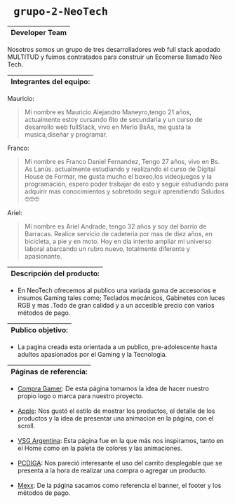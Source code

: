  # ```  grupo-2-NeoTech  ``` 

| Developer Team |
| ------ |
Nosotros somos un grupo de tres desarrolladores web full stack apodado MULTITUD y fuimos contratados para construir un Ecomerse llamado Neo Tech.  

| Integrantes del equipo: |
|------|

Mauricio:
 > Mi nombre es Mauricio Alejandro Maneyro,tengo 21 años, actualmente estoy cursando 6to de secundaria y un curso de desarrollo web fullStack, vivo en Merlo BsAs, me gusta la musica,diseñar y programar. 

Franco:
 > Mi nombre es Franco Daniel Fernandez, Tengo 27 años, vivo en Bs. As Lanús.
actualmente estudiando y realizando el curso de Digital House de Formar, me gusta mucho el boxeo,los videojuegos y la programación,
espero poder trabajar de esto y seguir estudiando para adquirir mas conocimientos y sobretodo seguir aprendiendo
Saludos 🤓🤓🤓 

Ariel:
 > Mi nombre es Ariel Andrade, tengo 32 años y soy del barrio de Barracas. Realice servicio de cadeteria por mas de diez años, en bicicleta, a pie y en moto. Hoy en dia intento ampliar mi universo laboral abarcando un rubro nuevo, totalmente diferente y apasionante.


|  Descripción del producto: |
| ------ |
 - En NeoTech ofrecemos al publico una variada gama de accesorios e insumos Gaming tales como; Teclados mecánicos, Gabinetes con luces RGB y mas .Todo de gran calidad y a un accesible precio con varios métodos de pago. 

| Publico objetivo: |
| ------ |
  - La pagina creada esta orientada a un publico,
pre-adolescente hasta adultos apasionados por el Gaming y la Tecnologia.

| Páginas de referencia: |
| -----------------------|

<ul>
    <li><a href="http://compragamer.com/" target="_blank">Compra Gamer</a>: De esta página tomamos la idea de hacer nuestro propio logo o marca para nuestro proyecto.</li>
    <br>
    <li><a href="http://www.apple.com/la/ipod-touch/" target="_blank">Apple</a>: Nos gustó el estilo de mostrar los productos, el detalle de los productos y la idea de presentar una animacion en la página, con el scroll.</li>
    <br>
    <li><a href="http://ar.vsglatam.com/" target="_blank">VSG Argentina</a>: Esta página fue en la que más nos inspiramos, tanto en el Home como en la paleta de colores y las animaciones.</li>
    <br>
    <li><a href="http://www.pcdiga.com/" target="_blank">PCDIGA</a>: Nos pareció interesante el uso del carrito desplegable que se presenta a la hora de realizar una compra o agregar un producto.</li>
    <br>
    <li><a href="https://www.mexx.com.ar/" target="_blank">Mexx</a>: De la página sacamos como referencia el banner, el footer y los métodos de pago.</li>
</ul>
